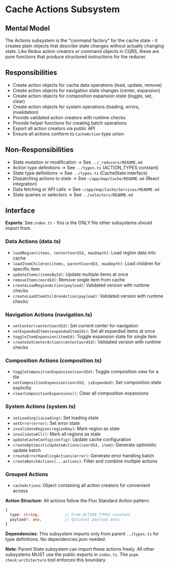 # Cache Actions Subsystem

## Mental Model

The Actions subsystem is the "command factory" for the cache state - it creates plain objects that describe state changes without actually changing state. Like Redux action creators or command objects in CQRS, these are pure functions that produce structured instructions for the reducer.

## Responsibilities

- Create action objects for cache data operations (load, update, remove)
- Create action objects for navigation state changes (center, expansion)
- Create action objects for composition expansion state (toggle, set, clear)
- Create action objects for system operations (loading, errors, invalidation)
- Provide validated action creators with runtime checks
- Provide helper functions for creating batch operations
- Export all action creators via public API
- Ensure all actions conform to `CacheAction` type union

## Non-Responsibilities

- State mutation or modification → See `../_reducers/README.md`
- Action type definitions → See `../types.ts` (ACTION_TYPES constant)
- State type definitions → See `../types.ts` (CacheState interface)
- Dispatching actions to state → See `~/app/map/Cache/README.md` (React integration)
- Data fetching or API calls → See `~/app/map/Cache/Services/README.md`
- State queries or selectors → See `../selectors/README.md`

## Interface

**Exports**: See `index.ts` - this is the ONLY file other subsystems should import from.

### Data Actions (data.ts)
- `loadRegion(items, centerCoordId, maxDepth)`: Load region data into cache
- `loadItemChildren(items, parentCoordId, maxDepth)`: Load children for specific item
- `updateItems(itemsById)`: Update multiple items at once
- `removeItem(coordId)`: Remove single item from cache
- `createLoadRegionAction(payload)`: Validated version with runtime checks
- `createLoadItemChildrenAction(payload)`: Validated version with runtime checks

### Navigation Actions (navigation.ts)
- `setCenter(centerCoordId)`: Set current center for navigation
- `setExpandedItems(expandedItemIds)`: Set all expanded items at once
- `toggleItemExpansion(itemId)`: Toggle expansion state for single item
- `createSetCenterAction(centerCoordId)`: Validated version with runtime checks

### Composition Actions (composition.ts)
- `toggleCompositionExpansion(coordId)`: Toggle composition view for a tile
- `setCompositionExpansion(coordId, isExpanded)`: Set composition state explicitly
- `clearCompositionExpansions()`: Clear all composition expansions

### System Actions (system.ts)
- `setLoading(isLoading)`: Set loading state
- `setError(error)`: Set error state
- `invalidateRegion(regionKey)`: Mark region as stale
- `invalidateAll()`: Mark all regions as stale
- `updateCacheConfig(config)`: Update cache configuration
- `createOptimisticUpdateActions(coordId, item)`: Generate optimistic update batch
- `createErrorHandlingActions(error)`: Generate error handling batch
- `createBatchActions(...actions)`: Filter and combine multiple actions

### Grouped Actions
- `cacheActions`: Object containing all action creators for convenient access

**Action Structure**: All actions follow the Flux Standard Action pattern:
```typescript
{
  type: string,           // From ACTION_TYPES constant
  payload?: any,          // Optional payload data
}
```

**Dependencies**: This subsystem imports only from parent `../types.ts` for type definitions. No dependencies.json needed.

**Note**: Parent State subsystem can import these actions freely. All other subsystems MUST use the public exports in `index.ts`. The `pnpm check:architecture` tool enforces this boundary.
